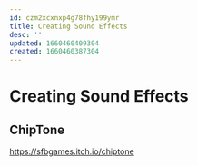 ```yaml
---
id: czm2xcxnxp4g78fhy199ymr
title: Creating Sound Effects
desc: ''
updated: 1660460409304
created: 1660460387304
---
```

# Creating Sound Effects

## ChipTone

https://sfbgames.itch.io/chiptone
